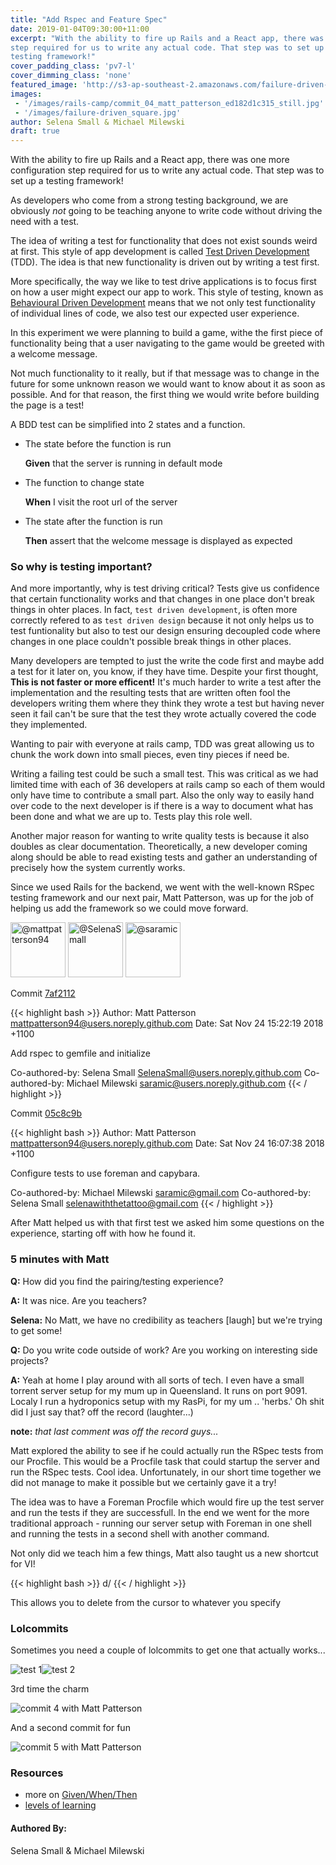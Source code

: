 ```yaml
---
title: "Add Rspec and Feature Spec"
date: 2019-01-04T09:30:00+11:00
excerpt: "With the ability to fire up Rails and a React app, there was one more configuration 
step required for us to write any actual code. That step was to set up a
testing framework!"
cover_padding_class: 'pv7-l'
cover_dimming_class: 'none'
featured_image: 'http://s3-ap-southeast-2.amazonaws.com/failure-driven-blog/railscamp-24-woodfield-hobart/commit_04_matt_patterson_22212c2fea9.gif'
images:
 - '/images/rails-camp/commit_04_matt_patterson_ed182d1c315_still.jpg'
 - '/images/failure-driven_square.jpg'
author: Selena Small & Michael Milewski
draft: true
---
```


With the ability to fire up Rails and a React app, there was one more configuration 
step required for us to write any actual code. That step was to set up a
testing framework!

As developers who come from a strong testing background, we are obviously _not_ going 
to be teaching anyone to write code without driving the need with a test.

The idea of writing a test for functionality that does not exist sounds weird at first. This style of app development is called [Test Driven Development](link/to/wikipedia) (TDD). The idea is that new functionality is driven out by writing a test first. 

More specifically, the way we like to test drive applications is to focus first on how
a user might expect our app to work. This style of testing, known as [Behavioural Driven Development](link/to/wiki) means that we not only test functionality of individual lines of code, we also test our expected user experience.

In this experiment we were planning to build a game, withe the first piece of functionality being that a user navigating to the game would be greeted with a welcome message. 

Not much functionality to it really, but if that message was to change in the future for some unknown reason we would want to know about it as soon as possible. And for that reason, the first thing we would write before building the page is a test!

A BDD test can be simplified into 2 states and a function.

* The state before the function is run

    **Given** that the server is running in default mode

* The function to change state

    **When** I visit the root url of the server

* The state after the function is run

    **Then** assert that the welcome message is displayed as expected

### So why is testing important? 

And more importantly, why is test driving critical? Tests give us confidence that certain functionality works and that changes in one place don't break things in ohter places. In fact, `test driven development`, is often more correctly refered to as `test driven design` because it not only helps us to test funtionality but also to test our design ensuring decoupled code where changes in one place couldn't possible break things in other places.

Many developers are tempted to just the write the code first and maybe add a test for it later on, you know, if they have time. Despite your first thought, **This is not faster or more efficent!** It's much harder to write a test after the implementation and the resulting tests that are written often fool the developers writing them where they think they wrote a test but having never seen it fail can't be sure that the test they wrote actually covered the code they implemented.

Wanting to pair with everyone at rails camp, TDD was great allowing us to chunk the 
work down into small pieces, even tiny pieces if need be.

Writing a failing test could be such a small test. This was critical as we had
limited time with each of 36 developers at rails camp so each of them would
only have time to contribute a small part. Also the only way to easily hand
over code to the next developer is if there is a way to document what has been
done and what we are up to. Tests play this role well.

Another major reason for wanting to write quality tests is because it also doubles as clear documentation. Theoretically, a new developer coming along should be able to read existing tests and gather an understanding of precisely how the system currently works.

Since we used Rails for the backend, we went with the well-known RSpec testing framework and our next pair, Matt Patterson, was up for the job of helping us add the framework so we could move forward.

<img alt="@mattpatterson94" src="//github.com/mattpatterson94.png" style="display: inline; width: 88px;" height="88" />
<img alt="@SelenaSmall" src="//github.com/SelenaSmall.png" style="display: inline; width: 88px;" height="88" />
<img alt="@saramic" src="//github.com/saramic.png" style="display: inline; width: 88px;" height="88" />

Commit [7af2112](https://github.com/failure-driven/railscamp-search-term/commit/7af2112fc10a2f93dfc182de0adb5958c0029d45)

{{< highlight bash >}}
Author: Matt Patterson <mattpatterson94@users.noreply.github.com>
Date:   Sat Nov 24 15:22:19 2018 +1100

Add rspec to gemfile and initialize

Co-authored-by: Selena Small <SelenaSmall@users.noreply.github.com>
Co-authored-by: Michael Milewski <saramic@users.noreply.github.com>
{{< / highlight >}}

Commit [05c8c9b](https://github.com/failure-driven/railscamp-search-term/commit/05c8c9b9adafd36831e6399ac1a1694cd7fbb8d0)

{{< highlight bash >}}
Author: Matt Patterson <mattpatterson94@users.noreply.github.com>
Date:   Sat Nov 24 16:07:38 2018 +1100

Configure tests to use foreman and capybara.

Co-authored-by: Michael Milewski <saramic@gmail.com>
Co-authored-by: Selena Small <selenawiththetattoo@gmail.com>
{{< / highlight >}}

After Matt helped us with that first test we asked him some questions on the
experience, starting off with how he found it.

### 5 minutes with Matt

**Q:** How did you find the pairing/testing experience?

**A:** It was nice. Are you teachers?

**Selena:** No Matt, we have no credibility as teachers [laugh] but we're trying to get some!

**Q:** Do you write code outside of work? Are you working on interesting side projects?

**A:** Yeah at home I play around with all sorts of tech. I even have a small torrent server setup for my mum up in Queensland. It runs on port 9091.
Localy I run a hydroponics setup with my RasPi, for my um .. 'herbs.' Oh shit did I just say that? off the record (laughter...)

**note:** _that last comment was off the record guys..._

Matt explored the ability to see if he could actually run the RSpec tests from our Procfile. This would be a Procfile task that could startup the server and run the 
RSpec tests. Cool idea. Unfortunately, in our short time together we did not manage to make it possible but we certainly gave it a try!

The idea was to have a Foreman Procfile which would fire up the test server
and run the tests if they are successfull. In the end we went for the more
traditional approach - running our server setup with Foreman in one shell and running the tests in a second shell with another command.

Not only did we teach him a few things, Matt also taught us a new shortcut for VI!

{{< highlight bash >}}
d/<match>
{{< / highlight >}}

This allows you to delete from the cursor to whatever <match> you specify

### Lolcommits

Sometimes you need a couple of lolcommits to get one that actually works...

<div style="display: flex;">
  <img alt="test 1" src="http://s3-ap-southeast-2.amazonaws.com/failure-driven-blog/railscamp-24-woodfield-hobart/commit_04_matt_patterson__test_1_f9daaa2ecac.gif">
  <img alt="test 2" src="http://s3-ap-southeast-2.amazonaws.com/failure-driven-blog/railscamp-24-woodfield-hobart/commit_04_matt_patterson__test_2_ed182d1c315.gif">
</div>

3rd time the charm

![commit 4 with Matt Patterson](http://s3-ap-southeast-2.amazonaws.com/failure-driven-blog/railscamp-24-woodfield-hobart/commit_04_matt_patterson_22212c2fea9.gif)

And a second commit for fun

![commit 5 with Matt Patterson](http://s3-ap-southeast-2.amazonaws.com/failure-driven-blog/railscamp-24-woodfield-hobart/commit_05_matt_patterson_8e85e82e854.gif)

### Resources

- more on [Given/When/Then](https://martinfowler.com/bliki/GivenWhenThen.html)
- [levels of learning](http://www.zingtrain.com/content/levels-learning)

#### Authored By:

Selena Small & Michael Milewski

